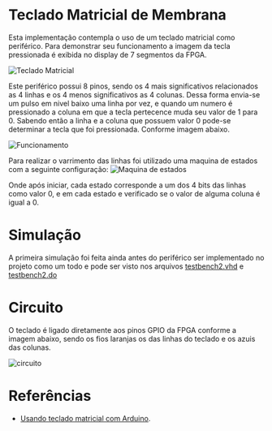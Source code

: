 # Teclado Matricial de Membrana

Esta implementação contempla o uso de um teclado matricial como periférico. Para demonstrar seu funcionamento a imagem da tecla pressionada é exibida no display de 7 segmentos da FPGA.

![Teclado Matricial](https://github.com/luiz-sene/riscv-multicycle/blob/master/peripherals/keyboard/figures/teclado_matricial_membrana_4x4.jpg)

Este periférico possui 8 pinos, sendo os 4 mais significativos relacionados as 4 linhas e os 4 menos significativos as 4 colunas. Dessa forma envia-se um pulso em nivel baixo uma linha por vez, e quando um numero é pressionado a coluna em que a tecla pertecence muda seu valor de 1 para 0. Sabendo então a linha e a coluna que possuem valor 0 pode-se determinar a tecla que foi pressionada. Conforme imagem abaixo.

![Funcionamento](https://github.com/luiz-sene/riscv-multicycle/blob/master/peripherals/keyboard/figures/272_img_5_H.png)

Para realizar o varrimento das linhas foi utilizado uma maquina de estados com a seguinte configuração:
![Maquina de estados](https://github.com/luiz-sene/riscv-multicycle/blob/master/peripherals/keyboard/figures/maquina_estados.png)

Onde após iniciar, cada estado corresponde a um dos 4 bits das linhas como valor 0, e em cada estado e verificado se o valor de alguma coluna é igual a 0.


# Simulação
A primeira simulação foi feita ainda antes do periférico ser implementado no projeto como um todo e pode ser visto nos arquivos [testbench2.vhd](https://github.com/luiz-sene/riscv-multicycle/blob/master/peripherals/keyboard/testbench2.vhd) e [testbench2.do](https://github.com/luiz-sene/riscv-multicycle/blob/master/peripherals/keyboard/testbench2.do)

# Circuito
O teclado é ligado diretamente aos pinos GPIO da FPGA conforme a imagem abaixo, sendo os fios laranjas os das linhas do teclado e os azuis das colunas.

![circuito](https://github.com/luiz-sene/riscv-multicycle/blob/master/peripherals/keyboard/figures/de10teclado.png)

# Referências
* [Usando teclado matricial com Arduino](https://www.robocore.net/tutoriais/usando-teclado-matricial-com-arduino).

